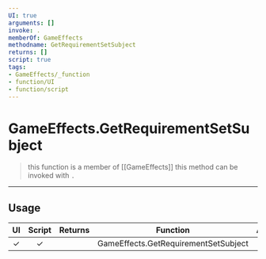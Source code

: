 ```yaml
---
UI: true
arguments: []
invoke: .
memberOf: GameEffects
methodname: GetRequirementSetSubject
returns: []
script: true
tags:
- GameEffects/_function
- function/UI
- function/script
---
```

# GameEffects.GetRequirementSetSubject
> this function is a member of [[GameEffects]]
> this method can be invoked with `.`
-----
## Usage
|  UI | Script | Returns | Function | Arguments |
|:---:|:------:|-------:|:--------:|:---------|
|✓|✓||GameEffects.GetRequirementSetSubject||
